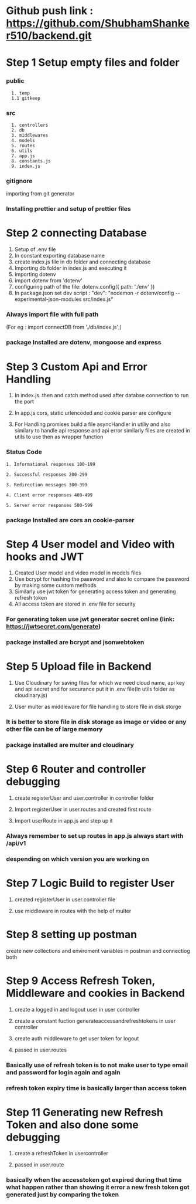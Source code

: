 # Github push link : https://github.com/ShubhamShanker510/backend.git

# Step 1 Setup empty files and folder

### public
      1. temp
      1.1 gitkeep

### src
      1. controllers
      2. db
      3. middlewares
      4. models
      5. routes
      6. utils
      7. app.js
      8. constants.js
      9. index.js

### gitignore

importing from git generator

### Installing prettier and setup of prettier files

# Step 2 connecting Database

1. Setup of .env file
2. In constant exporting database name
3. create index.js file in db folder and connecting database
4. Importing db folder in index.js and executing it 
5. importing dotenv 
6.  import dotenv from 'dotenv'
7. configuring path of the file:
dotenv.config({
    path: './env'
})
8. In package.json set dev script : "dev": "nodemon -r dotenv/config --experimental-json-modules src/index.js"

### Always import file with full path 
(For eg : import connectDB from './db/index.js';)

### package Installed are dotenv, mongoose and express

# Step 3 Custom Api and Error Handling

1. In index.js .then and catch method used after databse connection to run the port 

2. In app.js cors, static urlencoded and cookie parser are configure

3. For Handling promises build a file asyncHandler in utiliy and also similary to handle api response and api error similarly files are created in utils to use then as wrapper function

### Status Code
    
    1. Informational responses 100-199

    2. Successful responses 200-299

    3. Redirection messages 300-399

    4. Client error responses 400-499

    5. Server error responses 500-599


### package Installed are cors an cookie-parser

# Step 4 User model and Video with hooks and JWT

1. Created User model and video model in models files
2. Use bcrypt for hashing the password and also to compare the password by making some custom methods
3. Similarly use jwt token for generating access token and generating refresh token 
4. All access token are stored in .env file for security

### For generating token use jwt generator secret online (link: https://jwtsecret.com/generate)

### package installed are bcrypt and jsonwebtoken

# Step 5 Upload file in Backend

1. Use Cloudinary for saving files for which we need cloud name, api key and api secret and for securance put it in .env file(In utils folder as cloudinary.js)

2. User multer as middleware for file handling to store file in disk storge

### It is better to store file in disk storage as image or video or any other file can be of large memory

### package installed are multer and cloudinary

# Step 6 Router and controller debugging

1. create registerUser and user.controller in controller folder

2. Import registerUser in user.routes and created first route

3. Import userRoute in app.js and step up it

### Always remember to set up routes in app.js always start with /api/v1

### despending on which version you are working on

# Step 7 Logic Build to register User

1. created registerUser in user.controller file

2. use middleware in routes with the help of multer 

# Step 8 setting up postman

 create new collections and enviroment variables in postman and connectiog both

# Step 9 Access Refresh Token, Middleware and cookies in Backend

1. create a logged in and logout user in user controller

2.  create a constant fuction generateaccessandrefreshtokens in user controller

3. create auth middleware to get user token for logout

4. passed in user.routes

### Basically use of refresh token is to not make user to type email and password for login again and again 

### refresh token expiry time is basically larger than access token

# Step 11 Generating new Refresh Token and also done some debugging

1. create a refreshToken in usercontroller

2. passed in user.route

### basically when the accesstoken got expired during that time what happen rather than showing it error a new fresh token got generated just by comparing the token
